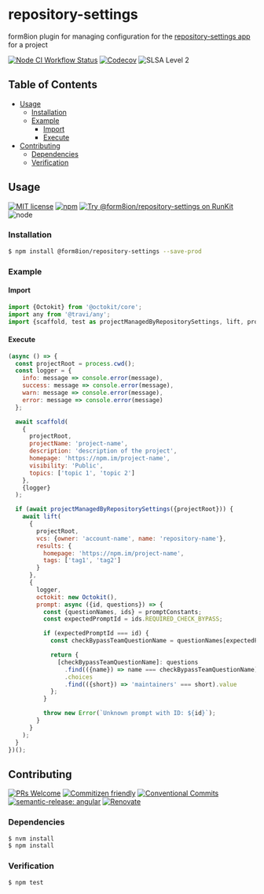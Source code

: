 # repository-settings

form8ion plugin for managing configuration for the
[repository-settings app](https://github.com/apps/settings) for a project

<!--status-badges start -->

[![Node CI Workflow Status][github-actions-ci-badge]][github-actions-ci-link]
[![Codecov][coverage-badge]][coverage-link]
![SLSA Level 2][slsa-badge]

<!--status-badges end -->

## Table of Contents

* [Usage](#usage)
  * [Installation](#installation)
  * [Example](#example)
    * [Import](#import)
    * [Execute](#execute)
* [Contributing](#contributing)
  * [Dependencies](#dependencies)
  * [Verification](#verification)

## Usage

<!--consumer-badges start -->

[![MIT license][license-badge]][license-link]
[![npm][npm-badge]][npm-link]
[![Try @form8ion/repository-settings on RunKit][runkit-badge]][runkit-link]
![node][node-badge]

<!--consumer-badges end -->

### Installation

```sh
$ npm install @form8ion/repository-settings --save-prod
```

### Example

#### Import

```javascript
import {Octokit} from '@octokit/core';
import any from '@travi/any';
import {scaffold, test as projectManagedByRepositorySettings, lift, promptConstants} from '@form8ion/repository-settings';
```

#### Execute

```javascript
(async () => {
  const projectRoot = process.cwd();
  const logger = {
    info: message => console.error(message),
    success: message => console.error(message),
    warn: message => console.error(message),
    error: message => console.error(message)
  };

  await scaffold(
    {
      projectRoot,
      projectName: 'project-name',
      description: 'description of the project',
      homepage: 'https://npm.im/project-name',
      visibility: 'Public',
      topics: ['topic 1', 'topic 2']
    },
    {logger}
  );

  if (await projectManagedByRepositorySettings({projectRoot})) {
    await lift(
      {
        projectRoot,
        vcs: {owner: 'account-name', name: 'repository-name'},
        results: {
          homepage: 'https://npm.im/project-name',
          tags: ['tag1', 'tag2']
        }
      },
      {
        logger,
        octokit: new Octokit(),
        prompt: async ({id, questions}) => {
          const {questionNames, ids} = promptConstants;
          const expectedPromptId = ids.REQUIRED_CHECK_BYPASS;

          if (expectedPromptId === id) {
            const checkBypassTeamQuestionName = questionNames[expectedPromptId].CHECK_BYPASS_TEAM;

            return {
              [checkBypassTeamQuestionName]: questions
                .find(({name}) => name === checkBypassTeamQuestionName)
                .choices
                .find(({short}) => 'maintainers' === short).value
            };
          }

          throw new Error(`Unknown prompt with ID: ${id}`);
        }
      }
    );
  }
})();
```

## Contributing

<!--contribution-badges start -->

[![PRs Welcome][PRs-badge]][PRs-link]
[![Commitizen friendly][commitizen-badge]][commitizen-link]
[![Conventional Commits][commit-convention-badge]][commit-convention-link]
[![semantic-release: angular][semantic-release-badge]][semantic-release-link]
[![Renovate][renovate-badge]][renovate-link]

<!--contribution-badges end -->

### Dependencies

```sh
$ nvm install
$ npm install
```

### Verification

```sh
$ npm test
```

[PRs-link]: http://makeapullrequest.com

[PRs-badge]: https://img.shields.io/badge/PRs-welcome-brightgreen.svg

[commitizen-link]: http://commitizen.github.io/cz-cli/

[commitizen-badge]: https://img.shields.io/badge/commitizen-friendly-brightgreen.svg

[commit-convention-link]: https://conventionalcommits.org

[commit-convention-badge]: https://img.shields.io/badge/Conventional%20Commits-1.0.0-yellow.svg

[semantic-release-link]: https://github.com/semantic-release/semantic-release

[semantic-release-badge]: https://img.shields.io/badge/semantic--release-angular-e10079?logo=semantic-release

[renovate-link]: https://renovatebot.com

[renovate-badge]: https://img.shields.io/badge/renovate-enabled-brightgreen.svg?logo=renovatebot

[github-actions-ci-link]: https://github.com/form8ion/repository-settings/actions?query=workflow%3A%22Node.js+CI%22+branch%3Amaster

[github-actions-ci-badge]: https://img.shields.io/github/actions/workflow/status/form8ion/repository-settings/node-ci.yml.svg?branch=master&logo=github

[coverage-link]: https://codecov.io/github/form8ion/repository-settings

[coverage-badge]: https://img.shields.io/codecov/c/github/form8ion/repository-settings?logo=codecov

[license-link]: LICENSE

[license-badge]: https://img.shields.io/github/license/form8ion/repository-settings.svg?logo=opensourceinitiative

[npm-link]: https://www.npmjs.com/package/@form8ion/repository-settings

[npm-badge]: https://img.shields.io/npm/v/@form8ion/repository-settings?logo=npm

[runkit-link]: https://npm.runkit.com/@form8ion/repository-settings

[runkit-badge]: https://badge.runkitcdn.com/@form8ion/repository-settings.svg

[slsa-badge]: https://slsa.dev/images/gh-badge-level2.svg

[node-badge]: https://img.shields.io/node/v/@form8ion/repository-settings?logo=node.js
